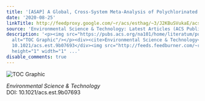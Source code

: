 ```yaml
---
title: '[ASAP] A Global, Cross-System Meta-Analysis of Polychlorinated Biphenyl Biomagnification'
date: '2020-08-25'
linkTitle: http://feedproxy.google.com/~r/acs/esthag/~3/J2KBuSVukaE/acs.est.9b07693
source: 'Environmental Science & Technology: Latest Articles (ACS Publications)'
description: '<p><img src="https://pubs.acs.org/na101/home/literatum/publisher/achs/journals/content/esthag/0/esthag.ahead-of-print/acs.est.9b07693/20200825/images/medium/es9b07693_0006.gif"
  alt="TOC Graphic"/></p><div><cite>Environmental Science & Technology</cite></div><div>DOI:
  10.1021/acs.est.9b07693</div><img src="http://feeds.feedburner.com/~r/acs/esthag/~4/J2KBuSVukaE"
  height="1" width="1" ...'
disable_comments: true
---
```

<p><img src="https://pubs.acs.org/na101/home/literatum/publisher/achs/journals/content/esthag/0/esthag.ahead-of-print/acs.est.9b07693/20200825/images/medium/es9b07693_0006.gif" alt="TOC Graphic"/></p><div><cite>Environmental Science & Technology</cite></div><div>DOI: 10.1021/acs.est.9b07693</div><img src="http://feeds.feedburner.com/~r/acs/esthag/~4/J2KBuSVukaE" height="1" width="1" ...